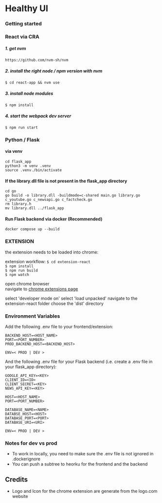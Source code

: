 #  Healthy UI

### Getting started 

### React via CRA
##### 1. get nvm 
`https://github.com/nvm-sh/nvm`

##### 2. install the right node / npm version with nvm   

`$ cd react-app && nvm use `

##### 3. install node modules  

`$ npm install`

##### 4. start the webpack dev server 

`$ npm run start`


### Python / Flask

#### via venv 
```
cd flask_app
python3 -m venv .venv
source .venv./bin/activate
```

#### If the library.dll file is not present in the flask_app directory
```
cd go
go build -o library.dll -buildmode=c-shared main.go library.go c_youtube.go c_newsapi.go c_factcheck.go
rm library.h
mv library.dll ../flask_app
```

#### Run Flask backend via docker (Recommended)
```
docker compose up --build
```

### EXTENSION

the extension needs to be loaded into chrome: 

extension workflow: 
`$ cd extension-react`  
`$ npm install`   
`$ npm run build`   
`$ npm watch`   

open chrome browser  
navigate to [chrome extensions page](chrome://extensions/)

select 'developer mode on' 
select 'load unpacked'
navigate to the extension-react folder 
choose the 'dist' directory 

### Environment Variables
Add the following .env file to your frontend/extension:
```
BACKEND_HOST=<HOST_NAME>
PORT=<PORT_NUMBER>
PROD_BACKEND_HOST=<BACKEND_HOST>

ENV=< PROD | DEV >
```
And the following .env file for your Flask backend (i.e. create a .env file in your flask_app directory):
```
GOOGLE_API_KEY=<KEY>
CLIENT_ID=<ID>
CLIENT_SECRET=<KEY>
NEWS_API_KEY=<KEY>

HOST=<HOST_NAME>
PORT=<PORT_NUMBER>

DATABASE_NAME=<NAME>
DATABSE_HOST=<HOST>
DATABASE_PORT=<PORT>
DATABASE_URI=<URI>

ENV=< PROD | DEV >
```

### Notes for dev vs prod
- To work in locally, you need to make sure the .env file is not ignored in .dockerignore
- You can push a subtree to heorku for the frontend and the backend

## Credits
- Logo and Icon for the chrome extension are generate from the logo.com website
